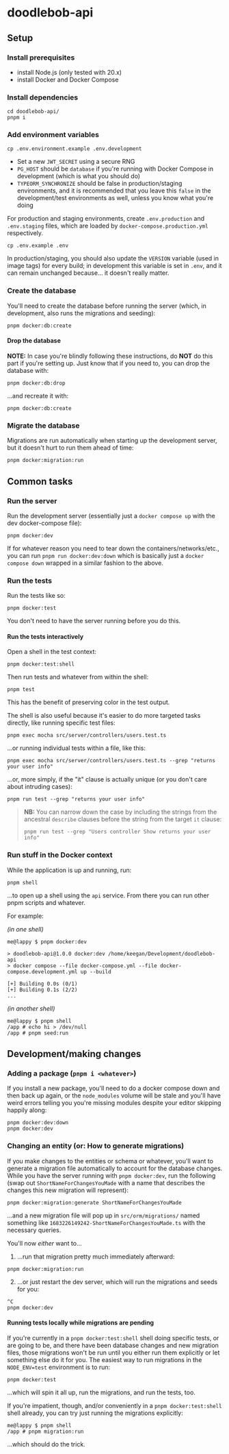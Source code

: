 # doodlebob-api

## Setup

### Install prerequisites

- install Node.js (only tested with 20.x)
- install Docker and Docker Compose

### Install dependencies

```
cd doodlebob-api/
pnpm i
```

### Add environment variables

```
cp .env.environment.example .env.development
```

- Set a new `JWT_SECRET` using a secure RNG
- `PG_HOST` should be `database` if you're running with Docker Compose in development (which is what you should do)
- `TYPEORM_SYNCHRONIZE` should be false in production/staging environments, and it is recommended that you leave this `false` in the development/test environments as well, unless you know what you're doing

For production and staging environments, create `.env.production` and `.env.staging` files, which are loaded by `docker-compose.production.yml` respectively.

```
cp .env.example .env
```

In production/staging, you should also update the `VERSION` variable (used in image tags) for every build; in development this variable is set in `.env`, and it can remain unchanged because... it doesn't really matter.

### Create the database

You'll need to create the database before running the server (which, in development, also runs the migrations and seeding):

```
pnpm docker:db:create
```

#### Drop the database

**NOTE:** In case you're blindly following these instructions, do **NOT** do this part if you're setting up. Just know that if you need to, you can drop the database with:

```
pnpm docker:db:drop
```

...and recreate it with:

```
pnpm docker:db:create
```

### Migrate the database

Migrations are run automatically when starting up the development server, but it doesn't hurt to run them ahead of time:

```
pnpm docker:migration:run
```

## Common tasks

### Run the server

Run the development server (essentially just a `docker compose up` with the dev docker-compose file):

```
pnpm docker:dev
```

If for whatever reason you need to tear down the containers/networks/etc., you can run `pnpm run docker:dev:down` which is basically just a `docker compose down` wrapped in a similar fashion to the above.

### Run the tests

Run the tests like so:

```
pnpm docker:test
```

You don't need to have the server running before you do this.

#### Run the tests interactively

Open a shell in the test context:

```
pnpm docker:test:shell
```

Then run tests and whatever from within the shell:

```
pnpm test
```

This has the benefit of preserving color in the test output.

The shell is also useful because it's easier to do more targeted tasks directly, like running specific test files:

```
pnpm exec mocha src/server/controllers/users.test.ts
```

...or running individual tests within a file, like this:


```
pnpm exec mocha src/server/controllers/users.test.ts --grep "returns your user info"
```

...or, more simply, if the "it" clause is actually unique (or you don't care about intruding cases):

```
pnpm run test --grep "returns your user info"
```

> **NB:** You can narrow down the case by including the strings from the ancestral `describe` clauses before the string from the target `it` clause:
>
> ```
> pnpm run test --grep "Users controller Show returns your user info"
> ```

### Run stuff in the Docker context

While the application is up and running, run:

```
pnpm shell
```

...to open up a shell using the `api` service. From there you can run other pnpm scripts and whatever.

For example:

_(in one shell)_

```
me@lappy $ pnpm docker:dev

> doodlebob-api@1.0.0 docker:dev /home/keegan/Development/doodlebob-api
> docker compose --file docker-compose.yml --file docker-compose.development.yml up --build

[+] Building 0.0s (0/1)
[+] Building 0.1s (2/2)
...
```

_(in another shell)_

```
me@lappy $ pnpm shell
/app # echo hi > /dev/null
/app # pnpm seed:run
```

## Development/making changes

### Adding a package (`pnpm i <whatever>`)

If you install a new package, you'll need to do a docker compose down and then back up again, or the `node_modules` volume will be stale and you'll have weird errors telling you you're missing modules despite your editor skipping happily along:

```
pnpm docker:dev:down
pnpm docker:dev
```

### Changing an entity (or: How to generate migrations)

If you make changes to the entities or schema or whatever, you'll want to generate a migration file automatically to account for the database changes. While you have the server running with `pnpm docker:dev`, run the following (swap out `ShortNameForChangesYouMade` with a name that describes the changes this new migration will represent):

```
pnpm docker:migration:generate ShortNameForChangesYouMade
```

...and a new migration file will pop up in `src/orm/migrations/` named something like `1683226149242-ShortNameForChangesYouMade.ts` with the necessary queries.

You'll now _either_ want to...

1. ...run that migration pretty much immediately afterward:

```
pnpm docker:migration:run
```

2. ...or just restart the dev server, which will run the migrations and seeds for you:

```
^C
pnpm docker:dev
```

#### Running tests locally while migrations are pending

If you're currently in a `pnpm docker:test:shell` shell doing specific tests, or are going to be, and there have been database changes and new migration files, those migrations won't be run until you either run them explicitly or let something else do it for you. The easiest way to run migrations in the `NODE_ENV=test` environment is to run:

```
pnpm docker:test
```

...which will spin it all up, run the migrations, and run the tests, too.

If you're impatient, though, and/or conveniently in a `pnpm docker:test:shell` shell already, you can try just running the migrations explicitly:

```
me@lappy $ pnpm shell
/app # pnpm migration:run
```

...which should do the trick.
